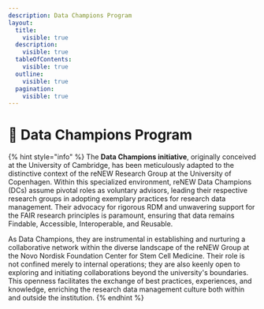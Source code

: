 ```yaml
---
description: Data Champions Program
layout:
  title:
    visible: true
  description:
    visible: true
  tableOfContents:
    visible: true
  outline:
    visible: true
  pagination:
    visible: true
---
```


# 🔴 Data Champions Program

{% hint style="info" %}
The **Data Champions initiative**, originally conceived at the University of Cambridge, has been meticulously adapted to the distinctive context of the reNEW Research Group at the University of Copenhagen. Within this specialized environment, reNEW Data Champions (DCs) assume pivotal roles as voluntary advisors, leading their respective research groups in adopting exemplary practices for research data management. Their advocacy for rigorous RDM and unwavering support for the FAIR research principles is paramount, ensuring that data remains Findable, Accessible, Interoperable, and Reusable.

As Data Champions, they are instrumental in establishing and nurturing a collaborative network within the diverse landscape of the reNEW Group at the Novo Nordisk Foundation Center for Stem Cell Medicine. Their role is not confined merely to internal operations; they are also keenly open to exploring and initiating collaborations beyond the university's boundaries. This openness facilitates the exchange of best practices, experiences, and knowledge, enriching the research data management culture both within and outside the institution.
{% endhint %}

